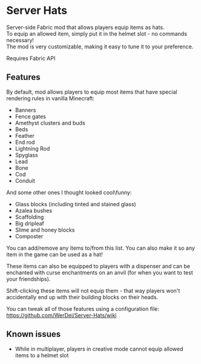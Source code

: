 # Server Hats
Server-side Fabric mod that allows players equip items as hats.  
To equip an allowed item, simply put it in the helmet slot - no commands necessary!  
The mod is very customizable, making it easy to tune it to your preference.

Requires Fabric API  

## Features
By default, mod allows players to equip most items that have special rendering rules in vanilla Minecraft:
* Banners
* Fence gates
* Amethyst clusters and buds
* Beds
* Feather
* End rod
* Lightning Rod
* Spyglass
* Lead
* Bone
* Cod
* Conduit

And some other ones I thought looked cool\funny:
* Glass blocks (including tinted and stained glass)
* Azalea bushes
* Scaffolding
* Big dripleaf
* Slime and honey blocks
* Composter

You can add/remove any items to/from this list. You can also make it so any item in the game can be used as a hat!

These items can also be equipped to players with a dispenser and can be enchanted with curse enchantments on an anvil (for when you want to test your friendships).

Shift-clicking these items will not equip them - that way players won't accidentally end up with their building blocks on their heads.

You can tweak all of those features using a configuration file:
https://github.com/WerDei/Server-Hats/wiki

## Known issues
* While in multiplayer, players in creative mode cannot equip allowed items to a helmet slot
